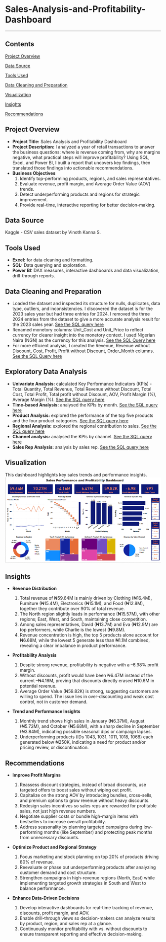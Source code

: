 # Sales-Analysis-and-Profitability-Dashboard
---

## Contents
[Project Overview](#project-overview)

[Data Source](#data-source)

[Tools Used](#tools-used)

[Data Cleaning and Preparation](#data-cleaning-and-preparation)

[Visualization](#visualization)

[Insights](#insights)

[Recommendations](#recommendations)

## Project Overview
- **Project Title:** Sales Analysis and Profitability Dashboard
- **Project Description:** I analyzed a year of retail transactions to answer the business questions: where is revenue coming from, why are margins negative, what practical steps will improve profitability? Using SQL, Excel, and Power BI, I built a report that uncovers key findings, then translated those findings into actionable recommendations.
- **Business Objectives**
  1. Identify top-performing products, regions, and sales representatives.
  2. Evaluate revenue, profit margin, and Average Order Value (AOV) trends.
  3. Detect underperforming products and regions for strategic improvement.
  4. Provide real-time, interactive reporting for better decision-making.

## Data Source 
Kaggle - CSV sales dataset by Vinoth Kanna S.

## Tools Used
- **Excel:** for data cleaning and formatting.
- **SQL:** Data querying and exploration.
- **Power BI:** DAX measures, interactive dashboards and data visualization, drill-through reports.


## Data Cleaning and Preparation
  - Loaded the dataset and inspected its structure for nulls, duplicates, data type, outliers, and inconsistencies. I discovered the dataset is for the 2023 sales year but had three entries for 2024. I removed the three 2024 entries from the dataset to give a more accurate analysis result for the 2023 sales year. [See the SQL query here](https://github.com/Winner-Dimiri/Sales-Analysis-and-Profitability-Dashboard-Power-BI/blob/main/Analysis.sql#L1-L2)
  - Renamed monetory columns: Unit_Cost and Unit_Price to reflect currency for clearer insight into the monetory context. I used Nigerian Naira (NGN) as the currency for this analysis. [See the SQL Query here ](https://github.com/Winner-Dimiri/Sales-Analysis-and-Profitability-Dashboard-Power-BI/blob/main/Analysis.sql#L4-L6)
  - For more efficient analysis, I created the Revenue, Revenue without Discount, Cost, Profit, Profit without Discount, Order_Month columns. [See the SQL Query here ](https://github.com/Winner-Dimiri/Sales-Analysis-and-Profitability-Dashboard-Power-BI/blob/main/Analysis.sql#L8-L49)

## Exploratory Data Analysis
- **Univariate Analysis:** calculated Key Performance Indicators (KPIs) - Total Quantity, Total Revenue, Total Revenue without Discount, Total Cost, Total Profit, Total profit without Discount, AOV, Profit Margin (%), Average Margin (%). [See the SQL query here](https://github.com/Winner-Dimiri/Sales-Analysis-and-Profitability-Dashboard-Power-BI/blob/main/Analysis.sql#L51-L83)
- **Time-based Analysis:** analysed the KPIs by month. [See the SQL query here](https://github.com/Winner-Dimiri/Sales-Analysis-and-Profitability-Dashboard-Power-BI/blob/main/Analysis.sql#L85-L97)
- **Product Analysis:** explored the performance of the top five products and the four product categories. [See the SQL query here](https://github.com/Winner-Dimiri/Sales-Analysis-and-Profitability-Dashboard-Power-BI/blob/main/Analysis.sql#L99-L124)
- **Regional Analysis:** explored the regional contribution to sales. [See the SQL query here](https://github.com/Winner-Dimiri/Sales-Analysis-and-Profitability-Dashboard-Power-BI/blob/main/Analysis.sql#L126-L138)
- **Channel analysis:** analysed the KPIs by channel. [See the SQL query here](https://github.com/Winner-Dimiri/Sales-Analysis-and-Profitability-Dashboard-Power-BI/blob/main/Analysis.sql#L140-L152)
- **Sales Rep Analysis:** analysis by sales rep. [See the SQL query here](https://github.com/Winner-Dimiri/Sales-Analysis-and-Profitability-Dashboard-Power-BI/blob/main/Analysis.sql#L154-L166)

## Visualization
This dashboard highlights key sales trends and performance insights.
![Dashboard Screenshot](https://github.com/Winner-Dimiri/Sales-Analysis-and-Profitability-Dashboard-Power-BI/blob/main/Sales_Analysis_Dashboard.png)


## Insights
- **Revenue Distribution**
  1. Total revenue of ₦59.64M is mainly driven by Clothing (₦16.4M), Furniture (₦15.4M), Electronics (₦15.1M), and Food (₦12.8M), together they contribute over 90% of total revenue.
  2. The North region slightly leads in performance (₦15.57M), with other regions; East, West, and South, maintaining close competition.
  3. Among sales representatives, David (₦13.7M) and Eva (₦12.9M) are top performers, while Charlie is the lowest (₦9.8M).
  4. Revenue concentration is high, the top 5 products alone account for ₦6.68M, while the lowest 5 generate less than ₦1.1M combined, revealing a clear imbalance in product performance.

- **Profitability Analysis**
  1. Despite strong revenue, profitability is negative with a –6.98% profit margin.
  2. Without discounts, profit would have been ₦6.47M instead of the current –₦4.16M, proving that discounts directly erased ₦10.6M in potential revenue.
  3. Average Order Value (₦59.82K) is strong, suggesting customers are willing to spend. The issue lies in over-discounting and weak cost control, not in customer demand.

- **Trend and Performance Insights**
  1. Monthly trend shows high sales in January (₦6.37M), August (₦5.72M), and October (₦5.68M), with a sharp decline in September (₦3.84M), indicating possible seasonal dips or campaign lapses.
  2. Underperforming products (IDs 1043, 1031, 1011, 1018, 1068) each generated below ₦250K, indicating a need for product and/or pricing review, or discontinuation.
  
## Recommendations
- **Improve Profit Margins**
  1. Reassess discount strategies, instead of broad discounts, use targeted offers to boost sales without wiping out profit.
  2. Capitalize on the strong AOV by introducing bundles, cross-sells, and premium options to grow revenue without heavy discounts.
  3. Redesign sales incentives so sales reps are rewarded for profitable sales, not just high revenue numbers.
  4. Negotiate supplier costs or bundle high-margin items with bestsellers to increase overall profitability.
  5. Address seasonality by planning targeted campaigns during low-performing months (like September) and protecting peak months from unnecessary discounts.

- **Optimize Product and Regional Strategy**
  1. Focus marketing and stock planning on top 20% of products driving 80% of revenue.
  2. Reevaluate or phase out underperforming products after analyzing customer demand and cost structure.
  3. Strengthen campaigns in high-revenue regions (North, East) while implementing targeted growth strategies in South and West to balance performance.

- **Enhance Data-Driven Decisions**
  1. Develop interactive dashboards for real-time tracking of revenue, discounts, profit margin, and AOV.
  2. Enable drill-through views so decision-makers can analyze results by product, region, and sales rep at a glance.
  3. Continuously monitor profitability with vs. without discounts to ensure transparent reporting and effective decision-making.
